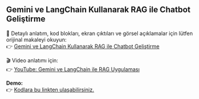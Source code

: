 ## Gemini ve LangChain Kullanarak RAG ile Chatbot Geliştirme 

📖 Detaylı anlatım, kod blokları, ekran çıktıları ve görsel açıklamalar için lütfen orijinal makaleyi okuyun:  
👉 <a href="https://ruveydakardelcetin.medium.com/gemini-ve-langchain-kullanarak-rag-ile-chatbot-geli%C5%9Ftirme-c6b6b03ad854" target="_blank">Gemini ve LangChain Kullanarak RAG ile Chatbot Geliştirme</a>

🎬 Video anlatımı için:  
👉 <a href="https://www.youtube.com/live/oWlaMUcOWYM?si=N5iuEmLDseY9g_yO" target="_blank">YouTube: Gemini ve LangChain ile RAG Uygulaması</a>

**Demo:**  
👉 <a href="https://github.com/KardelRuveyda/uretken-yapayzeka-chatbot-gelistirme-temelleri/tree/master/examples/01_gemini_chatbot" target="_blank">Kodlara bu linkten ulaşabilirsiniz.</a>


